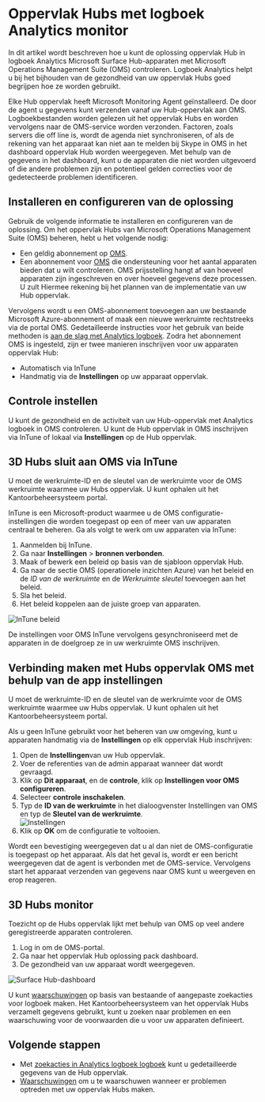 <properties
    pageTitle="3D Hubs met Analytics logboek controleren | Microsoft Azure"
    description="De oplossing oppervlak Hub gebruiken voor het bijhouden van de gezondheid van de Hubs oppervlak en begrijpen hoe ze worden gebruikt."
    services="log-analytics"
    documentationCenter=""
    authors="bandersmsft"
    manager="jwhit"
    editor=""/>

<tags
    ms.service="log-analytics"
    ms.workload="na"
    ms.tgt_pltfrm="na"
    ms.devlang="na"
    ms.topic="article"
    ms.date="08/11/2016"
    ms.author="banders"/>

# <a name="monitor-surface-hubs-with-log-analytics"></a>Oppervlak Hubs met logboek Analytics monitor

In dit artikel wordt beschreven hoe u kunt de oplossing oppervlak Hub in logboek Analytics Microsoft Surface Hub-apparaten met Microsoft Operations Management Suite (OMS) controleren. Logboek Analytics helpt u bij het bijhouden van de gezondheid van uw oppervlak Hubs goed begrijpen hoe ze worden gebruikt.

Elke Hub oppervlak heeft Microsoft Monitoring Agent geïnstalleerd. De door de agent u gegevens kunt verzenden vanaf uw Hub-oppervlak aan OMS. Logboekbestanden worden gelezen uit het oppervlak Hubs en worden vervolgens naar de OMS-service worden verzonden. Factoren, zoals servers die off line is, wordt de agenda niet synchroniseren, of als de rekening van het apparaat kan niet aan te melden bij Skype in OMS in het dashboard oppervlak Hub worden weergegeven. Met behulp van de gegevens in het dashboard, kunt u de apparaten die niet worden uitgevoerd of die andere problemen zijn en potentieel gelden correcties voor de gedetecteerde problemen identificeren.


## <a name="installing-and-configuring-the-solution"></a>Installeren en configureren van de oplossing

Gebruik de volgende informatie te installeren en configureren van de oplossing. Om het oppervlak Hubs van Microsoft Operations Management Suite (OMS) beheren, hebt u het volgende nodig:

- Een geldig abonnement op [OMS](http://www.microsoft.com/oms).
- Een abonnement voor [OMS](https://azure.microsoft.com/pricing/details/log-analytics/) die ondersteuning voor het aantal apparaten bieden dat u wilt controleren. OMS prijsstelling hangt af van hoeveel apparaten zijn ingeschreven en over hoeveel gegevens deze processen. U zult Hiermee rekening bij het plannen van de implementatie van uw Hub oppervlak.

Vervolgens wordt u een OMS-abonnement toevoegen aan uw bestaande Microsoft Azure-abonnement of maak een nieuwe werkruimte rechtstreeks via de portal OMS. Gedetailleerde instructies voor het gebruik van beide methoden is [aan de slag met Analytics logboek](log-analytics-get-started.md). Zodra het abonnement OMS is ingesteld, zijn er twee manieren inschrijven voor uw apparaten oppervlak Hub:

- Automatisch via InTune
- Handmatig via de **Instellingen** op uw apparaat oppervlak.

## <a name="set-up-monitoring"></a>Controle instellen

U kunt de gezondheid en de activiteit van uw Hub-oppervlak met Analytics logboek in OMS controleren. U kunt de Hub oppervlak in OMS inschrijven via InTune of lokaal via **Instellingen** op de Hub oppervlak.

## <a name="connect-surface-hubs-to-oms-through-intune"></a>3D Hubs sluit aan OMS via InTune

U moet de werkruimte-ID en de sleutel van de werkruimte voor de OMS werkruimte waarmee uw Hubs oppervlak. U kunt ophalen uit het Kantoorbeheersysteem portal.

InTune is een Microsoft-product waarmee u de OMS configuratie-instellingen die worden toegepast op een of meer van uw apparaten centraal te beheren. Ga als volgt te werk om uw apparaten via InTune:

1. Aanmelden bij InTune.
2. Ga naar **Instellingen** > **bronnen verbonden**.
3. Maak of bewerk een beleid op basis van de sjabloon oppervlak Hub.
4. Ga naar de sectie OMS (operationele inzichten Azure) van het beleid en de *ID van de werkruimte* en de *Werkruimte sleutel* toevoegen aan het beleid.
5. Sla het beleid.
6. Het beleid koppelen aan de juiste groep van apparaten.

  ![InTune beleid](./media/log-analytics-surface-hubs/intune.png)

De instellingen voor OMS InTune vervolgens gesynchroniseerd met de apparaten in de doelgroep ze in uw werkruimte OMS inschrijven.

## <a name="connect-surface-hubs-to-oms-using-the-settings-app"></a>Verbinding maken met Hubs oppervlak OMS met behulp van de app instellingen

U moet de werkruimte-ID en de sleutel van de werkruimte voor de OMS werkruimte waarmee uw Hubs oppervlak. U kunt ophalen uit het Kantoorbeheersysteem portal.

Als u geen InTune gebruikt voor het beheren van uw omgeving, kunt u apparaten handmatig via de **Instellingen** op elk oppervlak Hub inschrijven:

1. Open de **Instellingen**van uw Hub oppervlak.
2. Voer de referenties van de admin apparaat wanneer dat wordt gevraagd.
3. Klik op **Dit apparaat**, en de **controle**, klik op **Instellingen voor OMS configureren**.
4. Selecteer **controle inschakelen**.
6. Typ de **ID van de werkruimte** in het dialoogvenster Instellingen van OMS en typ de **Sleutel van de werkruimte**.  
  ![Instellingen](./media/log-analytics-surface-hubs/settings.png)
7. Klik op **OK** om de configuratie te voltooien.

Wordt een bevestiging weergegeven dat u al dan niet de OMS-configuratie is toegepast op het apparaat. Als dat het geval is, wordt er een bericht weergegeven dat de agent is verbonden met de OMS-service. Vervolgens start het apparaat verzenden van gegevens naar OMS kunt u weergeven en erop reageren.

## <a name="monitor-surface-hubs"></a>3D Hubs monitor

Toezicht op de Hubs oppervlak lijkt met behulp van OMS op veel andere geregistreerde apparaten controleren.

1. Log in om de OMS-portal.
2. Ga naar het oppervlak Hub oplossing pack dashboard.
3. De gezondheid van uw apparaat wordt weergegeven.

  ![Surface Hub-dashboard](./media/log-analytics-surface-hubs/surface-hub-dashboard.png)

U kunt [waarschuwingen](log-analytics-alerts.md) op basis van bestaande of aangepaste zoekacties voor logboek maken. Het Kantoorbeheersysteem van het oppervlak Hubs verzamelt gegevens gebruikt, kunt u zoeken naar problemen en een waarschuwing voor de voorwaarden die u voor uw apparaten definieert.


## <a name="next-steps"></a>Volgende stappen

- Met [zoekacties in Analytics logboek logboek](log-analytics-log-searches.md) kunt u gedetailleerde gegevens van de Hub oppervlak.
- [Waarschuwingen](log-analytics-alerts.md) om u te waarschuwen wanneer er problemen optreden met uw oppervlak Hubs maken.
